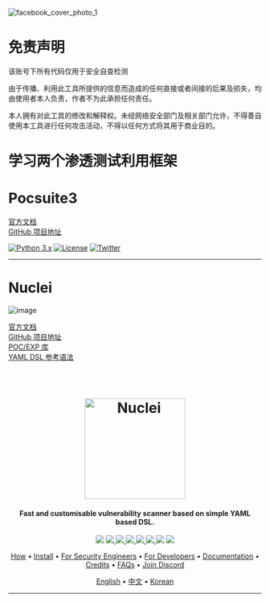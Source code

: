 ![facebook_cover_photo_1](https://user-images.githubusercontent.com/118670924/202908611-677b26a5-8f44-41b1-8e67-36aba38fef78.png)

# 免责声明

该账号下所有代码仅用于安全自查检测

由于传播、利用此工具所提供的信息而造成的任何直接或者间接的后果及损失，均由使用者本人负责，作者不为此承担任何责任。

本人拥有对此工具的修改和解释权。未经网络安全部门及相关部门允许，不得善自使用本工具进行任何攻击活动，不得以任何方式将其用于商业目的。




# 学习两个渗透测试利用框架

# Pocsuite3


<div class="action" data-v-b005c75c=""><a class="VPButton medium alt" href="https://pocsuite.org/guide/what-is-pocsuite3.html" target="_blank" rel="noreferrer" data-v-7fa51b42="" data-v-b005c75c="">官方文档</a></div></div>

<div class="action" data-v-b005c75c=""><a class="VPButton medium alt" href="https://github.com/knownsec/pocsuite3" target="_blank" rel="noreferrer" data-v-7fa51b42="" data-v-b005c75c="">GitHub 项目地址</a></div></div>


[![Python 3.x](https://img.shields.io/badge/python-3.x-yellow.svg)](https://www.python.org/) [![License](https://img.shields.io/badge/license-GPLv2-red.svg)](https://raw.githubusercontent.com/knownsec/pocsuite3/master/COPYING) [![Twitter](https://img.shields.io/badge/twitter-@seebug-blue.svg)](https://twitter.com/seebug_team)

---



# Nuclei


![image](https://user-images.githubusercontent.com/118670924/202908886-9dd04dca-d9b1-4042-9321-73ff54c7f1c6.png)

<div class="action" data-v-b005c75c=""><a class="VPButton medium alt" href="https://nuclei.projectdiscovery.io/" target="_blank" rel="noreferrer" data-v-7fa51b42="" data-v-b005c75c="">官方文档</a></div></div>

<div class="action" data-v-b005c75c=""><a class="VPButton medium alt" href="https://github.com/projectdiscovery/nuclei" target="_blank" rel="noreferrer" data-v-7fa51b42="" data-v-b005c75c="">GitHub 项目地址</a></div></div>

<div class="action" data-v-b005c75c=""><a class="VPButton medium alt" href="https://github.com/projectdiscovery/nuclei-templates" target="_blank" rel="noreferrer" data-v-7fa51b42="" data-v-b005c75c="">POC/EXP 库</a></div></div>

<div class="action" data-v-b005c75c=""><a class="VPButton medium alt" href="https://github.com/projectdiscovery/nuclei/blob/master/SYNTAX-REFERENCE.md" target="_blank" rel="noreferrer" data-v-7fa51b42="" data-v-b005c75c="">YAML DSL 参考语法</a></div></div>

<h1 align="center">
  <br>
  <a href="https://nuclei.projectdiscovery.io"><img src="https://github.com/Hughwiki/nuclei/raw/master/static/nuclei-logo.png" width="200px" alt="Nuclei"></a>
</h1>

<h4 align="center">Fast and customisable vulnerability scanner based on simple YAML based DSL.</h4>


<p align="center">
<img src="https://img.shields.io/github/go-mod/go-version/projectdiscovery/nuclei?filename=v2%2Fgo.mod">
<a href="https://github.com/projectdiscovery/nuclei/releases"><img src="https://img.shields.io/github/downloads/projectdiscovery/nuclei/total">
<a href="https://github.com/projectdiscovery/nuclei/graphs/contributors"><img src="https://img.shields.io/github/contributors-anon/projectdiscovery/nuclei">
<a href="https://github.com/projectdiscovery/nuclei/releases/"><img src="https://img.shields.io/github/release/projectdiscovery/nuclei">
<a href="https://github.com/projectdiscovery/nuclei/issues"><img src="https://img.shields.io/github/issues-raw/projectdiscovery/nuclei">
<a href="https://github.com/projectdiscovery/nuclei/discussions"><img src="https://img.shields.io/github/discussions/projectdiscovery/nuclei">
<a href="https://discord.gg/projectdiscovery"><img src="https://img.shields.io/discord/695645237418131507.svg?logo=discord"></a>
<a href="https://twitter.com/pdnuclei"><img src="https://img.shields.io/twitter/follow/pdnuclei.svg?logo=twitter"></a>
</p>
      
<p align="center">
  <a href="#how-it-works">How</a> •
  <a href="#install-nuclei">Install</a> •
  <a href="#for-security-engineers">For Security Engineers</a> •
  <a href="#for-developers-and-organisations">For Developers</a> •
  <a href="https://nuclei.projectdiscovery.io/nuclei/get-started/">Documentation</a> •
  <a href="#credits">Credits</a> •
  <a href="https://nuclei.projectdiscovery.io/faq/nuclei/">FAQs</a> •
  <a href="https://discord.gg/projectdiscovery">Join Discord</a>
</p>

<p align="center">
  <a href="https://github.com/projectdiscovery/nuclei/blob/master/README.md">English</a> •
  <a href="https://github.com/projectdiscovery/nuclei/blob/master/README_CN.md">中文</a> •
  <a href="https://github.com/projectdiscovery/nuclei/blob/master/README_KR.md">Korean</a>
</p>

---


